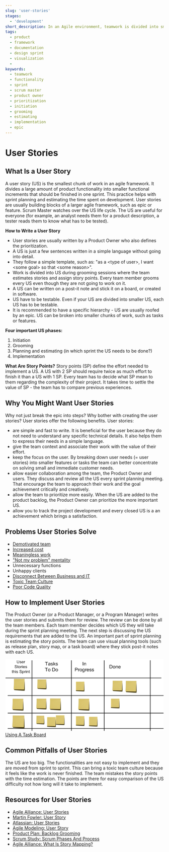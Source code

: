 ```yaml
---
slug: 'user-stories'
stages:
  - 'development'
short_description: In an Agile environment, teamwork is divided into small pieces called user stories. It helps with sprint planning. They are written in a basic language.
tags:
  - product
  - framework
  - documentation
  - design sprint
  - visualization
  -
keywords:
  - teamwork
  - functionality
  - sprint
  - scrum master
  - product owner
  - prioritization
  - initiation
  - grooming
  - estimating
  - implementation
  - epic
---
```


# User Stories

## What Is a User Story

A user story (US) is the smallest chunk of work in an agile framework. It divides a large amount of product functionality into smaller functional increments that should be finished in one sprint. This practice helps with sprint planning and estimating the time spent on development. User stories are usually building blocks of a larger agile framework, such as epic or feature. Scrum Master watches over the US life cycle. The US are useful for everyone (for example, an analyst needs them for a product description, a tester reads them to know what has to be tested).

**How to Write a User Story**

- User stories are usually written by a Product Owner who also defines the prioritization.
- A US is just a few sentences written in a simple language without going into detail.
- They follow a simple template, such as: "as a \<type of user\>, I want \<some goal\> so that \<some reason\>".
- Work is divided into US during grooming sessions where the team estimates stories and assign story points. Every team member grooms every US even though they are not going to work on it.
- A US can be written on a post-it note and stick it on a board, or created in software.
- US have to be testable. Even if your US are divided into smaller US, each US has to be testable.
- It is recommended to have a specific hierarchy - US are usually roofed by an epic. US can be broken into smaller chunks of work, such as tasks or features.

**Four important US phases:**

1. Initiation
2. Grooming
3. Planning and estimating (in which sprint the US needs to be done?)
4. Implementation

**What Are Story Points?**
Story points (SP) define the effort needed to implement a US. A US with 2 SP should require twice as much effort to finish it than a US with 1 SP. Every team has to decide what SP mean to them regarding the complexity of their project. It takes time to settle the value of SP - the team has to compare previous experiences.

## Why You Might Want User Stories

Why not just break the epic into steps? Why bother with creating the user stories? User stories offer the following benefits. User stories:

- are simple and fast to write. It is beneficial for the user because they do not need to understand any specific technical details. It also helps them to express their needs in a simple language.
- give the team context and associate their work with the value of their effort.
- keep the focus on the user. By breaking down user needs (= user stories) into smaller features or tasks the team can better concentrate on solving small and immediate customer needs.
- allow easier collaboration among the team, the Product Owner and users. They discuss and review all the US every sprint planning meeting. That encourage the team to approach their work and the goal achievement critically and creatively.
- allow the team to prioritize more easily. When the US are added to the product backlog, the Product Owner can prioritize the more important US.
- allow you to track the project development and every closed US is a an achievement which brings a satisfaction.

## Problems User Stories Solve

- [Demotivated team](/problems/demotivated-team)
- [Increased cost](/problems/increased-cost)
- [Meaningless work](/problems/meaningless-work)
- ["Not my problem" mentality](/problems/not-my-problem-mentality)
- Unnecessary functions
- Unhappy clients
- [Disconnect Between Business and IT](/problems/disconnect-between-business-and-it)
- [Toxic Team Culture](/problems/toxic-team-culture)
- [Poor Code Quality](/problems/poor-code-quality)

## How to Implement User Stories

The Product Owner (or a Product Manager, or a Program Manager) writes the user stories and submits them for review. The review can be done by all the team members. Each team member decides which US they will take during the sprint planning meeting. The next step is discussing the US requirements that are added to the US. An important part of sprint planning is estimating the story points.
The team can use visual planning tools (such as release plan, story map, or a task board) where they stick post-it notes with each US.

![Using A Task Board](/files/user_stories.png)
[Using A Task Board](https://www.inflectra.com/ideas/topic/using-a-task-board.aspx)

## Common Pitfalls of User Stories

The US are too big. The functionalities are not easy to implement and they are moved from sprint to sprint. This can bring a toxic team culture because it feels like the work is never finished.
The team mistakes the story points with the time estimation. The points are there for easy comparison of the US difficulty not how long will it take to implement.

## Resources for User Stories

- [Agile Alliance: User Stories](https://www.agilealliance.org/glossary/user-stories/)
- [Martin Fowler: User Story](https://martinfowler.com/bliki/UserStory.html)
- [Atlassian: User Stories](https://www.atlassian.com/agile/project-management/user-stories)
- [Agile Modeling: User Story](http://www.agilemodeling.com/artifacts/userStory.htm)
- [Product Plan: Backlog Grooming](https://www.productplan.com/glossary/backlog-grooming/)
- [Scrum Study: Scrum Phases And Process](https://www.scrumstudy.com/whyscrum/scrum-phases-and-processes)
- [Agile Alliance: What Is Story Mapping?](https://www.agilealliance.org/glossary/storymap/)
